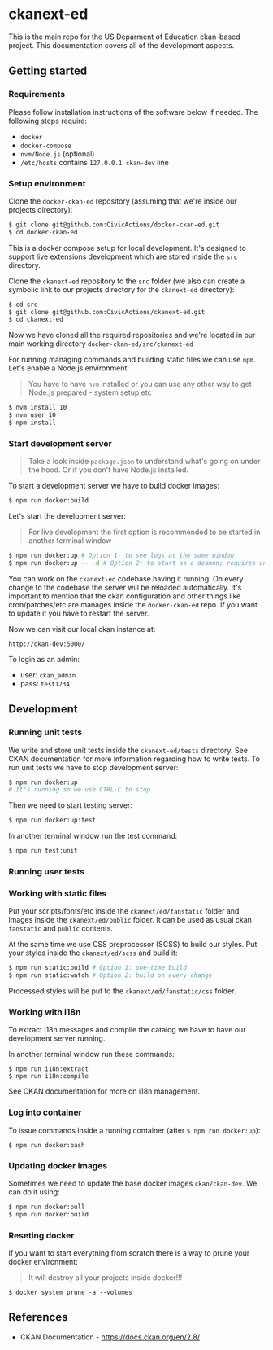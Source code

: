 # ckanext-ed

This is the main repo for the US Deparment of Education ckan-based project. This documentation covers all of the development aspects.

## Getting started

### Requirements

Please follow installation instructions of the software below if needed. The following steps require:
- `docker`
- `docker-compose`
- `nvm/Node.js` (optional)
- `/etc/hosts` contains `127.0.0.1 ckan-dev` line

### Setup environment

Clone the `docker-ckan-ed` repository (assuming that we're inside our projects directory):

```bash
$ git clone git@github.com:CivicActions/docker-ckan-ed.git
$ cd docker-ckan-ed
```

This is a docker compose setup for local development. It's designed to support live extensions development which are stored inside the `src` directory.

Clone the `ckanext-ed` repository to the `src` folder (we also can create a symbolic link to our projects directory for the `ckanext-ed` directory):

```bash
$ cd src
$ git clone git@github.com:CivicActions/ckanext-ed.git
$ cd ckanext-ed
```

Now we have cloned all the required repositories and we're located in our main working directory `docker-ckan-ed/src/ckanext-ed`

For running managing commands and building static files we can use `npm`. Let's enable a Node.js environment:

> You have to have `nvm` installed or you can use any other way to get Node.js prepared - system setup etc

```bash
$ nvm install 10
$ nvm user 10
$ npm install
```

### Start development server

> Take a look inside `package.json` to understand what's going on under the hood. Or if you don't have Node.js installed.

To start a development server we have to build docker images:

```bash
$ npm run docker:build
```

Let's start the development server:

> For live development the first option is recommended to be started in another terminal window

```bash
$ npm run docker:up # Option 1: to see logs at the same window
$ npm run docker:up -- -d # Option 2: to start as a deamon; requires understanding how to manage a docker container
```

You can work on the `ckanext-ed` codebase having it running. On every change to the codebase the server will be reloaded automatically. It's important to mention that the ckan configuration and other things like cron/patches/etc are manages inside the `docker-ckan-ed` repo. If you want to update it you have to restart the server.

Now we can visit our local ckan instance at:

```
http://ckan-dev:5000/
```

To login as an admin:
- user: `ckan_admin`
- pass: `test1234`

## Development

### Running unit tests

We write and store unit tests inside the `ckanext-ed/tests` directory. See CKAN documentation for more information regarding how to write tests. To run unit tests we have to stop development server:

```bash
$ npm run docker:up
# It's running so we use CTRL-C to stop
```

Then we need to start testing server:

```bash
$ npm run docker:up:test
```

In another terminal window run the test command:

```bash
$ npm run test:unit
```

### Running user tests

### Working with static files

Put your scripts/fonts/etc inside the `ckanext/ed/fanstatic` folder and images inside the `ckanext/ed/public` folder. It can be used as usual ckan `fanstatic` and `public` contents.

At the same time we use CSS preprocessor (SCSS) to build our styles. Put your styles inside the `ckanext/ed/scss` and build it:

```bash
$ npm run static:build # Option 1: one-time build
$ npm run static:watch # Option 2: build on every change
```

Processed styles will be put to the `ckanext/ed/fanstatic/css` folder.

### Working with i18n

To extract i18n messages and compile the catalog we have to have our development server running.

In another terminal window run these commands:

```
$ npm run i18n:extract
$ npm run i18n:compile
```

See CKAN documentation for more on i18n management.

### Log into container

To issue commands inside a running container (after `$ npm run docker:up`):

```
$ npm run docker:bash
```

### Updating docker images

Sometimes we need to update the base docker images `ckan/ckan-dev`. We can do it using:

```bash
$ npm run docker:pull
$ npm run docker:build
```

### Reseting docker

If you want to start everytning from scratch there is a way to prune your docker environment:

> It will destroy all your projects inside docker!!!

```
$ docker system prune -a --volumes
```

## References

- CKAN Documentation - https://docs.ckan.org/en/2.8/
